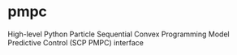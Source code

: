 # pmpc
High-level Python Particle Sequential Convex Programming Model Predictive Control (SCP PMPC) interface
